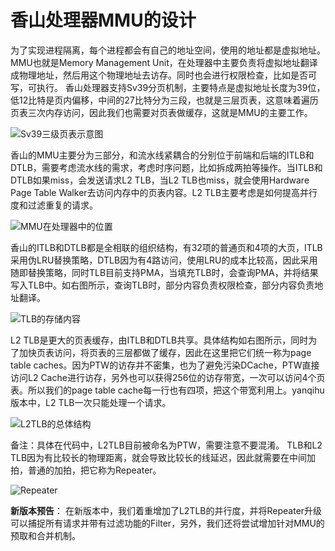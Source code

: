 # 香山处理器MMU的设计

为了实现进程隔离，每个进程都会有自己的地址空间，使用的地址都是虚拟地址。MMU也就是Memory Management Unit，在处理器中主要负责将虚拟地址翻译成物理地址，然后用这个物理地址去访存。同时也会进行权限检查，比如是否可写，可执行。
香山处理器支持Sv39分页机制，主要特点是虚拟地址长度为39位，低12比特是页内偏移，中间的27比特分为三段，也就是三层页表，这意味着遍历页表三次内存访问，因此我们也需要对页表做缓存，这就是MMU的主要工作。

![Sv39三级页表示意图](https://cdn.nlark.com/yuque/0/2021/png/1658967/1626503550336-9f4df369-d685-4e68-84d4-eda244d6d3a6.png#clientId=u66e3bb9e-7a90-4&from=paste&height=242&id=ua481a289&margin=%5Bobject%20Object%5D&name=image.png&originHeight=257&originWidth=478&originalType=binary&ratio=1&size=31021&status=done&style=none&taskId=ue5f903d9-3229-419e-896b-c92dd866bf0&width=451.00001525878906)

香山的MMU主要分为三部分，和流水线紧耦合的分别位于前端和后端的ITLB和DTLB，需要考虑流水线的需求，考虑时序问题，比如拆成两拍等操作。当ITLB和DTLB如果miss，会发送请求L2 TLB，当L2 TLB也miss，就会使用Hardware Page Table Walker去访问内存中的页表内容。L2 TLB主要考虑是如何提高并行度和过滤重复的请求。

![MMU在处理器中的位置](https://cdn.nlark.com/yuque/0/2021/png/1658967/1626503648761-b19e0ba2-5b36-494d-8994-58fe6ed95057.png#clientId=u66e3bb9e-7a90-4&from=paste&height=208&id=u40c78e7d&margin=%5Bobject%20Object%5D&name=image.png&originHeight=306&originWidth=586&originalType=binary&ratio=1&size=53410&status=done&style=none&taskId=u2006d23f-5e8f-46ce-950c-6e5b68c2357&width=398.0000305175781)

香山的ITLB和DTLB都是全相联的组织结构，有32项的普通页和4项的大页，ITLB采用伪LRU替换策略，DTLB因为有4路访问，使用LRU的成本比较高，因此采用随即替换策略，同时TLB目前支持PMA，当填充TLB时，会查询PMA，并将结果写入TLB中。如右图所示，查询TLB时，部分内容负责权限检查，部分内容负责地址翻译。

![TLB的存储内容](https://cdn.nlark.com/yuque/0/2021/png/1658967/1626503711666-d419af9a-7b78-49d8-8da9-71909b862f35.png#clientId=u66e3bb9e-7a90-4&from=paste&height=270&id=u57bcd254&margin=%5Bobject%20Object%5D&name=image.png&originHeight=301&originWidth=601&originalType=binary&ratio=1&size=34331&status=done&style=none&taskId=ubae1105d-683a-43af-ba3d-68171a6b503&width=539.5000305175781)

L2 TLB是更大的页表缓存，由ITLB和DTLB共享。具体结构如右图所示，同时为了加快页表访问，将页表的三层都做了缓存，因此在这里把它们统一称为page table caches。因为PTW的访存并不密集，也为了避免污染DCache，PTW直接访问L2 Cache进行访存，另外也可以获得256位的访存带宽，一次可以访问4个页表。所以我们的page table cache每一行也有四项，把这个带宽利用上。yanqihu版本中，L2 TLB一次只能处理一个请求。

![L2TLB的总体结构](https://cdn.nlark.com/yuque/0/2021/png/1658967/1626503773548-75bde6ae-dcd4-442e-9026-20040e36fdc9.png#clientId=u66e3bb9e-7a90-4&from=paste&height=345&id=uacd0afa2&margin=%5Bobject%20Object%5D&name=image.png&originHeight=478&originWidth=514&originalType=binary&ratio=1&size=58974&status=done&style=none&taskId=ud0c91d0f-87b3-4a12-b579-9b36e4b57f5&width=371.0000305175781)

备注：具体在代码中，L2TLB目前被命名为PTW，需要注意不要混淆。
TLB和L2 TLB因为有比较长的物理距离，就会导致比较长的线延迟，因此就需要在中间加拍，普通的加拍，把它称为Repeater。

![Repeater](https://cdn.nlark.com/yuque/0/2021/png/1658967/1626503997929-9299ff27-159e-4736-81df-668eccb9bc49.png#clientId=u66e3bb9e-7a90-4&from=paste&height=271&id=ua133d393&margin=%5Bobject%20Object%5D&name=image.png&originHeight=321&originWidth=398&originalType=binary&ratio=1&size=20888&status=done&style=none&taskId=u08a6d1b3-6794-4e8d-9dad-4904418291d&width=336.0000305175781)

**新版本预告**：
在新版本中，我们着重增加了L2TLB的并行度，并将Repeater升级可以捕捉所有请求并带有过滤功能的Filter，另外，我们还将尝试增加针对MMU的预取和合并机制。
